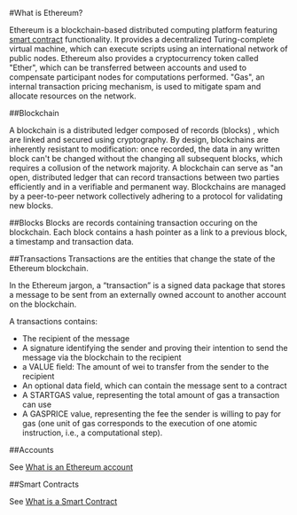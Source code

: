 #What is Ethereum?

Ethereum is a blockchain-based distributed computing platform featuring [smart contract](/docs/Ethereum-glossary-for-newbies/smart-contracts.md) functionality.
It provides a decentralized Turing-complete virtual machine, which can execute scripts using an international network of public nodes. Ethereum also provides a cryptocurrency token called "Ether", which can be transferred between accounts and used to compensate participant nodes for computations performed. "Gas", an internal transaction pricing mechanism, is used to mitigate spam and allocate resources on the network.

##Blockchain

A blockchain is a distributed ledger composed of records (blocks) , which are linked and secured using cryptography.  By design, blockchains are inherently resistant to modification: once recorded, the data in any written block can't be changed  without the changing all subsequent blocks, which requires a collusion of the network majority. A blockchain can serve as "an open, distributed ledger that can record transactions between two parties efficiently and in a verifiable and permanent way. Blockchains are managed by a peer-to-peer network collectively adhering to a protocol for validating new blocks.

##Blocks
Blocks are records containing transaction occuring on the blockchain.
Each block  contains a hash pointer as a link to a previous block, a timestamp and transaction data.

##Transactions
Transactions are the entities that change the state of the Ethereum blockchain.

In the Ethereum jargon, a “transaction” is a signed data package that stores a message to be sent from an externally owned account to another account on the blockchain.

A transactions contains:
* The recipient of the message
* A signature identifying the sender and proving their intention to send the message via the blockchain to the recipient
* a VALUE field: The amount of wei to transfer from the sender to the recipient
* An optional data field, which can contain the message sent to a contract
* A STARTGAS value, representing the total amount of gas a transaction can use
* A GASPRICE value, representing the fee the sender is willing to pay for gas (one unit of gas corresponds to the execution of one atomic instruction, i.e., a computational step).

##Accounts

See [What is an Ethereum account](/docs/Ethereum-glossary-for-newbies/account.md)

##Smart Contracts

See [What is a Smart Contract](/docs/Ethereum-glossary-for-newbies/smart-contracts.md)